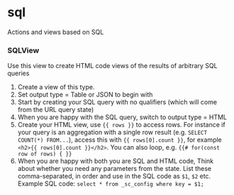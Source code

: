 # sql

Actions and views based on SQL

### SQLView

Use this view to create HTML code views of the results of arbitrary SQL queries

1. Create a view of this type.
2. Set output type = Table or JSON to begin with
3. Start by creating your SQL query with no qualifiers (which will come from the URL query state)
4. When you are happy with the SQL query, switch to output type = HTML
5. Create your HTML view, use `{{ rows }}` to access rows. For instance if your query is an aggregation with a single row result (e.g. `SELECT COUNT(*) FROM...`), access this with `{{ rows[0].count }}`, for example `<h2>{{ rows[0].count }}</h2>`. You can also loop, e.g. `{{# for(const row of rows) { }}`
6. When you are happy with both you are SQL and HTML code, Think about whether you need any parameters from the state. List these comma-separated, in order and use in the SQL code as `$1`, `$2` etc. Example SQL code: `select * from _sc_config where key = $1;`
